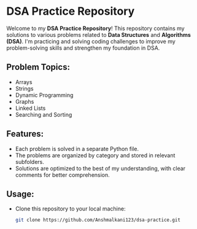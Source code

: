# DSA Practice Repository

Welcome to my **DSA Practice Repository**! This repository contains my solutions to various problems related to **Data Structures** and **Algorithms (DSA)**. 
I'm practicing and solving coding challenges to improve my problem-solving skills and strengthen my foundation in DSA.

## Problem Topics:
- Arrays
- Strings
- Dynamic Programming
- Graphs
- Linked Lists
- Searching and Sorting

## Features:
- Each problem is solved in a separate Python file.
- The problems are organized by category and stored in relevant subfolders.
- Solutions are optimized to the best of my understanding, with clear comments for better comprehension.

## Usage:
- Clone this repository to your local machine:
  ```bash
  git clone https://github.com/Anshmalkani123/dsa-practice.git
